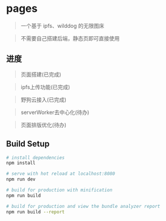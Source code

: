 # pages

> 一个基于 ipfs、wilddog 的无限图床

> 不需要自己搭建后端，静态页即可直接使用

## 进度

> 页面搭建(已完成)

> ipfs上传功能(已完成)

> 野狗云接入(已完成)

> serverWorker去中心化(待办)

> 页面排版优化(待办)

## Build Setup

``` bash
# install dependencies
npm install

# serve with hot reload at localhost:8080
npm run dev

# build for production with minification
npm run build

# build for production and view the bundle analyzer report
npm run build --report
```

